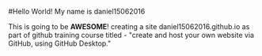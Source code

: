#Hello World!
My name is daniel15062016

This is going to be **AWESOME**!
creating a site daniel15062016.github.io
as part of github training course titled -
"create and host your own website via GitHub, using GitHub Desktop."